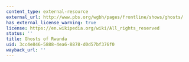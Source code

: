 ```yaml
---
content_type: external-resource
external_url: http://www.pbs.org/wgbh/pages/frontline/shows/ghosts/
has_external_license_warning: true
license: https://en.wikipedia.org/wiki/All_rights_reserved
status: ''
title: Ghosts of Rwanda
uid: 3cc4e846-5888-4ea6-8878-d0d57bf376f0
wayback_url: ''
---
```


